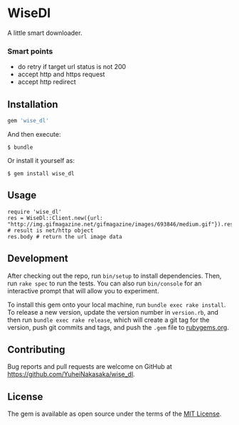 # WiseDl

A little smart downloader.

### Smart points

- do retry if target url status is not 200
- accept http and https request
- accept http redirect

## Installation

```ruby
gem 'wise_dl'
```

And then execute:

    $ bundle

Or install it yourself as:

    $ gem install wise_dl

## Usage

```
require 'wise_dl'
res = WiseDl::Client.new({url: "http://img.gifmagazine.net/gifmagazine/images/693846/medium.gif"}).result # result is net/http object
res.body # return the url image data
```

## Development

After checking out the repo, run `bin/setup` to install dependencies. Then, run `rake spec` to run the tests. You can also run `bin/console` for an interactive prompt that will allow you to experiment.

To install this gem onto your local machine, run `bundle exec rake install`. To release a new version, update the version number in `version.rb`, and then run `bundle exec rake release`, which will create a git tag for the version, push git commits and tags, and push the `.gem` file to [rubygems.org](https://rubygems.org).

## Contributing

Bug reports and pull requests are welcome on GitHub at https://github.com/YuheiNakasaka/wise_dl.


## License

The gem is available as open source under the terms of the [MIT License](http://opensource.org/licenses/MIT).

